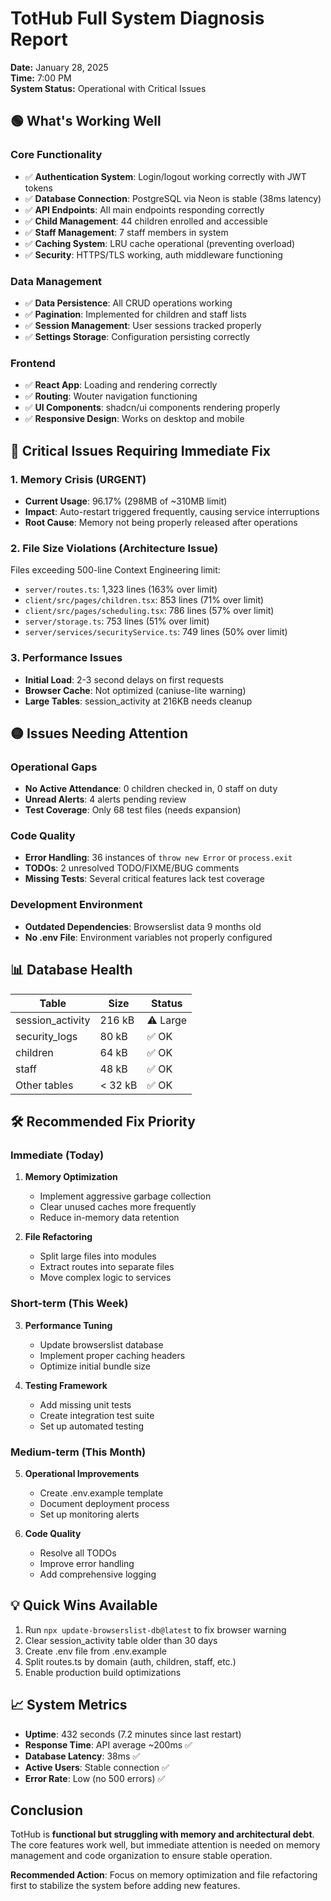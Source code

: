 # TotHub Full System Diagnosis Report
**Date:** January 28, 2025  
**Time:** 7:00 PM  
**System Status:** Operational with Critical Issues

## 🟢 What's Working Well

### Core Functionality
- ✅ **Authentication System**: Login/logout working correctly with JWT tokens
- ✅ **Database Connection**: PostgreSQL via Neon is stable (38ms latency)
- ✅ **API Endpoints**: All main endpoints responding correctly
- ✅ **Child Management**: 44 children enrolled and accessible
- ✅ **Staff Management**: 7 staff members in system
- ✅ **Caching System**: LRU cache operational (preventing overload)
- ✅ **Security**: HTTPS/TLS working, auth middleware functioning

### Data Management
- ✅ **Data Persistence**: All CRUD operations working
- ✅ **Pagination**: Implemented for children and staff lists
- ✅ **Session Management**: User sessions tracked properly
- ✅ **Settings Storage**: Configuration persisting correctly

### Frontend
- ✅ **React App**: Loading and rendering correctly
- ✅ **Routing**: Wouter navigation functioning
- ✅ **UI Components**: shadcn/ui components rendering properly
- ✅ **Responsive Design**: Works on desktop and mobile

## 🔴 Critical Issues Requiring Immediate Fix

### 1. **Memory Crisis** (URGENT)
- **Current Usage**: 96.17% (298MB of ~310MB limit)
- **Impact**: Auto-restart triggered frequently, causing service interruptions
- **Root Cause**: Memory not being properly released after operations

### 2. **File Size Violations** (Architecture Issue)
Files exceeding 500-line Context Engineering limit:
- `server/routes.ts`: 1,323 lines (163% over limit)
- `client/src/pages/children.tsx`: 853 lines (71% over limit)  
- `client/src/pages/scheduling.tsx`: 786 lines (57% over limit)
- `server/storage.ts`: 753 lines (51% over limit)
- `server/services/securityService.ts`: 749 lines (50% over limit)

### 3. **Performance Issues**
- **Initial Load**: 2-3 second delays on first requests
- **Browser Cache**: Not optimized (caniuse-lite warning)
- **Large Tables**: session_activity at 216KB needs cleanup

## 🟡 Issues Needing Attention

### Operational Gaps
- **No Active Attendance**: 0 children checked in, 0 staff on duty
- **Unread Alerts**: 4 alerts pending review
- **Test Coverage**: Only 68 test files (needs expansion)

### Code Quality
- **Error Handling**: 36 instances of `throw new Error` or `process.exit`
- **TODOs**: 2 unresolved TODO/FIXME/BUG comments
- **Missing Tests**: Several critical features lack test coverage

### Development Environment
- **Outdated Dependencies**: Browserslist data 9 months old
- **No .env File**: Environment variables not properly configured

## 📊 Database Health
| Table | Size | Status |
|-------|------|--------|
| session_activity | 216 kB | ⚠️ Large |
| security_logs | 80 kB | ✅ OK |
| children | 64 kB | ✅ OK |
| staff | 48 kB | ✅ OK |
| Other tables | < 32 kB | ✅ OK |

## 🛠️ Recommended Fix Priority

### Immediate (Today)
1. **Memory Optimization**
   - Implement aggressive garbage collection
   - Clear unused caches more frequently
   - Reduce in-memory data retention

2. **File Refactoring**
   - Split large files into modules
   - Extract routes into separate files
   - Move complex logic to services

### Short-term (This Week)
3. **Performance Tuning**
   - Update browserslist database
   - Implement proper caching headers
   - Optimize initial bundle size

4. **Testing Framework**
   - Add missing unit tests
   - Create integration test suite
   - Set up automated testing

### Medium-term (This Month)
5. **Operational Improvements**
   - Create .env.example template
   - Document deployment process
   - Set up monitoring alerts

6. **Code Quality**
   - Resolve all TODOs
   - Improve error handling
   - Add comprehensive logging

## 💡 Quick Wins Available
1. Run `npx update-browserslist-db@latest` to fix browser warning
2. Clear session_activity table older than 30 days
3. Create .env file from .env.example
4. Split routes.ts by domain (auth, children, staff, etc.)
5. Enable production build optimizations

## 📈 System Metrics
- **Uptime**: 432 seconds (7.2 minutes since last restart)
- **Response Time**: API average ~200ms ✅
- **Database Latency**: 38ms ✅
- **Active Users**: Stable connection ✅
- **Error Rate**: Low (no 500 errors) ✅

## Conclusion
TotHub is **functional but struggling with memory and architectural debt**. The core features work well, but immediate attention is needed on memory management and code organization to ensure stable operation.

**Recommended Action**: Focus on memory optimization and file refactoring first to stabilize the system before adding new features.